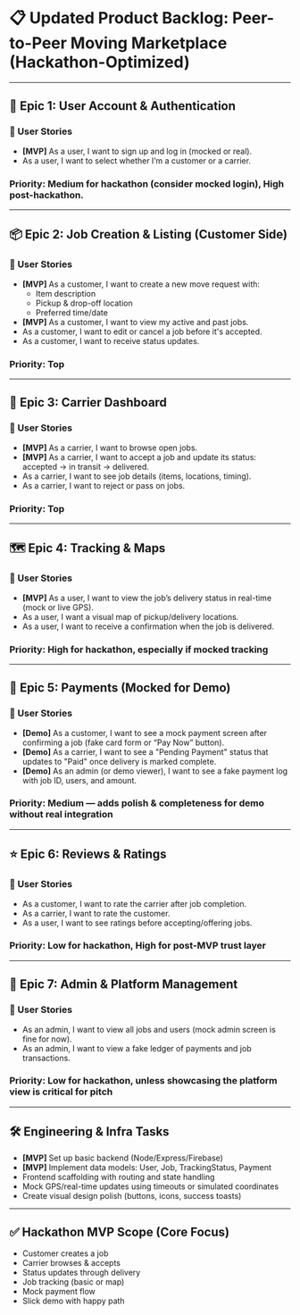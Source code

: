 # 📋 Updated Product Backlog: Peer-to-Peer Moving Marketplace (Hackathon-Optimized)

---

## 🧱 Epic 1: User Account & Authentication

### 🧩 User Stories
- **[MVP]** As a user, I want to sign up and log in (mocked or real).
- As a user, I want to select whether I’m a customer or a carrier.

### Priority: **Medium** for hackathon (consider mocked login), **High** post-hackathon.

---

## 📦 Epic 2: Job Creation & Listing (Customer Side)

### 🧩 User Stories
- **[MVP]** As a customer, I want to create a new move request with:
  - Item description
  - Pickup & drop-off location
  - Preferred time/date
- **[MVP]** As a customer, I want to view my active and past jobs.
- As a customer, I want to edit or cancel a job before it's accepted.
- As a customer, I want to receive status updates.

### Priority: **Top**

---

## 🚚 Epic 3: Carrier Dashboard

### 🧩 User Stories
- **[MVP]** As a carrier, I want to browse open jobs.
- **[MVP]** As a carrier, I want to accept a job and update its status: accepted → in transit → delivered.
- As a carrier, I want to see job details (items, locations, timing).
- As a carrier, I want to reject or pass on jobs.

### Priority: **Top**

---

## 🗺️ Epic 4: Tracking & Maps

### 🧩 User Stories
- **[MVP]** As a user, I want to view the job’s delivery status in real-time (mock or live GPS).
- As a user, I want a visual map of pickup/delivery locations.
- As a user, I want to receive a confirmation when the job is delivered.

### Priority: **High** for hackathon, especially if mocked tracking

---

## 💸 Epic 5: Payments (Mocked for Demo)

### 🧩 User Stories
- **[Demo]** As a customer, I want to see a mock payment screen after confirming a job (fake card form or “Pay Now” button).
- **[Demo]** As a carrier, I want to see a "Pending Payment" status that updates to "Paid" once delivery is marked complete.
- **[Demo]** As an admin (or demo viewer), I want to see a fake payment log with job ID, users, and amount.

### Priority: **Medium** — adds polish & completeness for demo without real integration

---

## ⭐ Epic 6: Reviews & Ratings

### 🧩 User Stories
- As a customer, I want to rate the carrier after job completion.
- As a carrier, I want to rate the customer.
- As a user, I want to see ratings before accepting/offering jobs.

### Priority: **Low for hackathon**, **High for post-MVP trust layer**

---

## 🔧 Epic 7: Admin & Platform Management

### 🧩 User Stories
- As an admin, I want to view all jobs and users (mock admin screen is fine for now).
- As an admin, I want to view a fake ledger of payments and job transactions.

### Priority: **Low for hackathon**, unless showcasing the platform view is critical for pitch

---

## 🛠 Engineering & Infra Tasks

- **[MVP]** Set up basic backend (Node/Express/Firebase)
- **[MVP]** Implement data models: User, Job, TrackingStatus, Payment
- Frontend scaffolding with routing and state handling
- Mock GPS/real-time updates using timeouts or simulated coordinates
- Create visual design polish (buttons, icons, success toasts)

---

## ✅ Hackathon MVP Scope (Core Focus)

- Customer creates a job
- Carrier browses & accepts
- Status updates through delivery
- Job tracking (basic or map)
- Mock payment flow
- Slick demo with happy path
